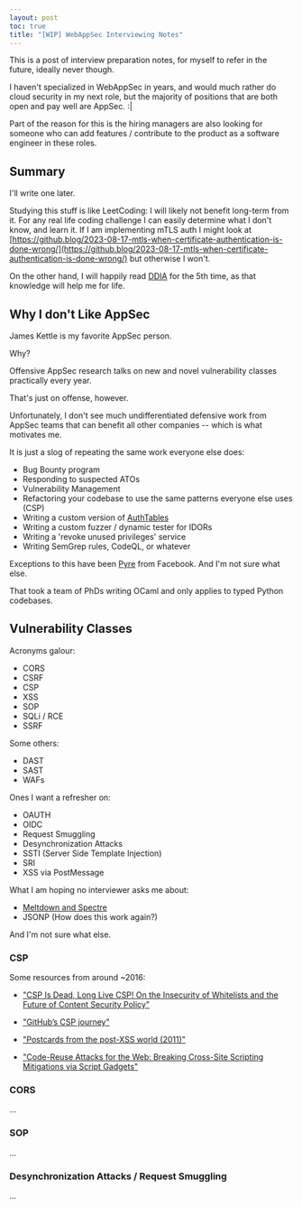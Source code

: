 ```yaml
---
layout: post
toc: true
title: "[WIP] WebAppSec Interviewing Notes"
---
```


This is a post of interview preparation notes, for myself to refer in the future, ideally never though.

I haven't specialized in WebAppSec in years, and would much rather do cloud security in my next role, but the majority of positions that are both open and pay well are AppSec. :\|

Part of the reason for this is the hiring managers are also looking for someone who can add features / contribute to the product as a software engineer in these roles.

## Summary

I'll write one later.

Studying this stuff is like LeetCoding: I will likely not benefit long-term from it. For any real life coding challenge I can easily determine what I don't know, and learn it. If I am implementing mTLS auth I might look at [https://github.blog/2023-08-17-mtls-when-certificate-authentication-is-done-wrong/](https://github.blog/2023-08-17-mtls-when-certificate-authentication-is-done-wrong/) but otherwise I won't.

On the other hand, I will happily read [DDIA](https://www.amazon.com/Designing-Data-Intensive-Applications-Reliable-Maintainable/dp/1449373321/ref=sr_1_4) for the 5th time, as that knowledge will help me for life.


## Why I don't Like AppSec

James Kettle is my favorite AppSec person.

Why?

Offensive AppSec research talks on new and novel vulnerability classes practically every year.

That's just on offense, however.

Unfortunately, I don't see much undifferentiated defensive work from AppSec teams that can benefit all other companies -- which is what motivates me.

It is just a slog of repeating the same work everyone else does:
- Bug Bounty program
- Responding to suspected ATOs
- Vulnerability Management
- Refactoring your codebase to use the same patterns everyone else uses (CSP)
- Writing a custom version of [AuthTables](https://github.com/magoo/AuthTables)
- Writing a custom fuzzer / dynamic tester for IDORs
- Writing a 'revoke unused privileges' service
- Writing SemGrep rules, CodeQL, or whatever

Exceptions to this have been [Pyre](https://github.com/facebook/pyre-check) from Facebook. And I'm not sure what else.

That took a team of PhDs writing OCaml and only applies to typed Python codebases.

## Vulnerability Classes

Acronyms galour:
- CORS
- CSRF
- CSP
- XSS
- SOP
- SQLi / RCE
- SSRF

Some others:
- DAST 
- SAST 
- WAFs

Ones I want a refresher on:
- OAUTH
- OIDC
- Request Smuggling
- Desynchronization Attacks
- SSTI (Server Side Template Injection)
- SRI
- XSS via PostMessage

What I am hoping no interviewer asks me about:
- [Meltdown and Spectre](https://meltdownattack.com/)
- JSONP (How does this work again?)

And I'm not sure what else.

### CSP

Some resources from around \~2016:

- ["CSP Is Dead, Long Live CSP! On the Insecurity of Whitelists and the Future of Content Security Policy"](https://storage.googleapis.com/pub-tools-public-publication-data/pdf/45542.pdf)

- ["GitHub’s CSP journey"](https://github.blog/2016-04-12-githubs-csp-journey/)
- ["Postcards from the post-XSS world (2011)"](https://lcamtuf.coredump.cx/postxss/)

- ["Code-Reuse Attacks for the Web: Breaking Cross-Site Scripting Mitigations via Script Gadgets"](https://acmccs.github.io/papers/p1709-lekiesA.pdf)

### CORS

...

### SOP

...

### Desynchronization Attacks / Request Smuggling 

...
